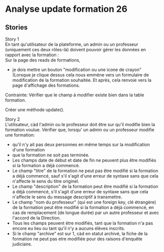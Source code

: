  # Analyse update formation 26  
## Stories  
Story 1  
En tant qu'utilisateur de la plateforme, un admin ou un professeur (uniquement ces deux rôles-là) doivent pouvoir gérer les données en rapport avec la formation :  
Sur la page des reads de formations, 
- je dois mettre un bouton "modification ou une icone de crayon" (Lorsque je clique dessus cela nous emmène vers un formulaire de modification de la formation souhaitée. Et après, cela renvoie vers la page d'affichage des formations.


Contrainte: Vérifier que le champ à modifier existe bien dans la table formation. 




Créer une méthode update().





Story 2  
L'utilisateur, càd l'admin ou le professeur doit être sur qu'il modifie bien la formation voulue.
Vérifier que, lorsqu' un admin ou un professeur modifie une formation:
- qu'il n'y ait pas deux personnes en même temps sur la modification d'une formation
-  que la formation ne soit pas terminée.  
- Les champs date de début et date de fin ne peuvent plus être modifiés si la formation a déjà commencé.
- Le champ "titre" de la formation ne peut pas être modifié si la formation a déjà commencé, sauf s'il s'agit d'une erreur de syntaxe sans que cela n'affecte le sens du titre originel.
- Le champ "description" de la formation peut être modifié si la formation a déjà commencé, s'il s'agit d'une erreur de syntaxe sans que cela n'affecte le sens du message descriptif à transmettre.
- Le champ "nom du professeur" (qui est une foreign key, clé étrangère) de la formation peut être modifié si la formation a déjà commencé, en cas de remplacement (de longue durée) par un autre professeur et avec l'accord de la Direction.
- Tous les champs peuvent être modifiés, tant que la formation n'a pas encore eu lieu ou tant qu'il n'y a aucuns élèves inscrits.
- Si le champ "archive" est sur 1, càd en statut archivé, la fiche de la formation ne peut pas etre modifiée pour des raisons d'enquête judiciaire.






